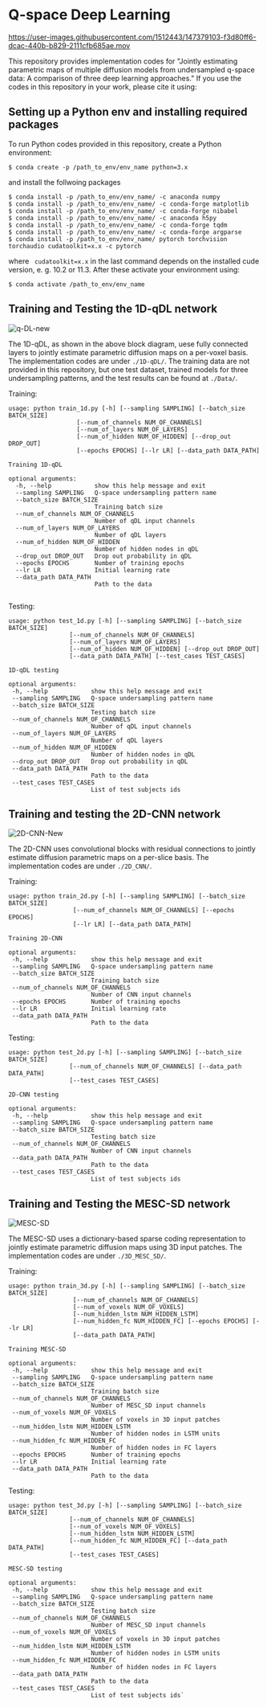# Q-space Deep Learning

https://user-images.githubusercontent.com/1512443/147379103-f3d80ff6-dcac-440b-b829-2111cfb685ae.mov

This repository provides implementation codes for "Jointly estimating parametric maps of multiple diffusion models from undersampled q-space data: A comparison of three deep learning approaches." If you use the codes in this repository in your work, please cite it using:



## Setting up a Python env and installing required packages

To run Python codes provided in this repository, create a Python environment:
```
$ conda create -p /path_to_env/env_name python=3.x
```
and install the follwoing packages
```
$ conda install -p /path_to_env/env_name/ -c anaconda numpy
$ conda install -p /path_to_env/env_name/ -c conda-forge matplotlib
$ conda install -p /path_to_env/env_name/ -c conda-forge nibabel
$ conda install -p /path_to_env/env_name/ -c anaconda h5py
$ conda install -p /path_to_env/env_name/ -c conda-forge tqdm
$ conda install -p /path_to_env/env_name/ -c conda-forge argparse
$ conda install -p /path_to_env/env_name/ pytorch torchvision torchaudio cudatoolkit=x.x -c pytorch 
```
where ``` cudatoolkit=x.x``` in the last command depends on the installed cude version, e. g. 10.2 or 11.3. After these activate your environment using:
```
$ conda activate /path_to_env/env_name
```
## Training and Testing the 1D-qDL network

![q-DL-new](https://user-images.githubusercontent.com/1512443/147395592-db7c2997-bc43-4247-8b24-fcd6b938a4f3.png)

The 1D-qDL, as shown in the above block diagram, uese fully connected layers to jointly estimate parametric diffusion maps on a per-voxel basis. The implementation codes are under ```./1D-qDL/```. The training data are not provided in this repository, but one test dataset, trained models for three undersampling patterns, and the test results can be found at ```./Data/```.

Training:
```
usage: python train_1d.py [-h] [--sampling SAMPLING] [--batch_size BATCH_SIZE]
                   [--num_of_channels NUM_OF_CHANNELS]
                   [--num_of_layers NUM_OF_LAYERS]
                   [--num_of_hidden NUM_OF_HIDDEN] [--drop_out DROP_OUT]
                   [--epochs EPOCHS] [--lr LR] [--data_path DATA_PATH]

Training 1D-qDL

optional arguments:
  -h, --help            show this help message and exit
  --sampling SAMPLING   Q-space undersampling pattern name
  --batch_size BATCH_SIZE
                        Training batch size
  --num_of_channels NUM_OF_CHANNELS
                        Number of qDL input channels
  --num_of_layers NUM_OF_LAYERS
                        Number of qDL layers
  --num_of_hidden NUM_OF_HIDDEN
                        Number of hidden nodes in qDL
  --drop_out DROP_OUT   Drop out probability in qDL
  --epochs EPOCHS       Number of training epochs
  --lr LR               Initial learning rate
  --data_path DATA_PATH
                        Path to the data
 
 ```
 Testing: 
 
 ```
 usage: python test_1d.py [-h] [--sampling SAMPLING] [--batch_size BATCH_SIZE]
                  [--num_of_channels NUM_OF_CHANNELS]
                  [--num_of_layers NUM_OF_LAYERS]
                  [--num_of_hidden NUM_OF_HIDDEN] [--drop_out DROP_OUT]
                  [--data_path DATA_PATH] [--test_cases TEST_CASES]

1D-qDL testing

optional arguments:
  -h, --help            show this help message and exit
  --sampling SAMPLING   Q-space undersampling pattern name
  --batch_size BATCH_SIZE
                        Testing batch size
  --num_of_channels NUM_OF_CHANNELS
                        Number of qDL input channels
  --num_of_layers NUM_OF_LAYERS
                        Number of qDL layers
  --num_of_hidden NUM_OF_HIDDEN
                        Number of hidden nodes in qDL
  --drop_out DROP_OUT   Drop out probability in qDL
  --data_path DATA_PATH
                        Path to the data
  --test_cases TEST_CASES
                        List of test subjects ids 
 ```
 
 ## Training and testing the 2D-CNN network
 
 ![2D-CNN-New](https://user-images.githubusercontent.com/1512443/147397147-f2892f57-5164-40a4-8e4b-cf562e2a6311.png)

The 2D-CNN uses convolutional blocks with residual connections to jointly estimate diffusion parametric maps on a per-slice basis. The implementation codes are under ```./2D_CNN/```.
 
 Training:
 ```
 usage: python train_2d.py [-h] [--sampling SAMPLING] [--batch_size BATCH_SIZE]
                   [--num_of_channels NUM_OF_CHANNELS] [--epochs EPOCHS]
                   [--lr LR] [--data_path DATA_PATH]

Training 2D-CNN

optional arguments:
  -h, --help            show this help message and exit
  --sampling SAMPLING   Q-space undersampling pattern name
  --batch_size BATCH_SIZE
                        Training batch size
  --num_of_channels NUM_OF_CHANNELS
                        Number of CNN input channels
  --epochs EPOCHS       Number of training epochs
  --lr LR               Initial learning rate
  --data_path DATA_PATH
                        Path to the data 
 ```
 Testing:
 
 ```
 usage: python test_2d.py [-h] [--sampling SAMPLING] [--batch_size BATCH_SIZE]
                  [--num_of_channels NUM_OF_CHANNELS] [--data_path DATA_PATH]
                  [--test_cases TEST_CASES]

2D-CNN testing

optional arguments:
  -h, --help            show this help message and exit
  --sampling SAMPLING   Q-space undersampling pattern name
  --batch_size BATCH_SIZE
                        Testing batch size
  --num_of_channels NUM_OF_CHANNELS
                        Number of CNN input channels
  --data_path DATA_PATH
                        Path to the data
  --test_cases TEST_CASES
                        List of test subjects ids 
 ```
 
 ## Training and Testing the MESC-SD network
 
 ![MESC-SD](https://user-images.githubusercontent.com/1512443/147397309-c39685ab-a23e-4e22-af4b-a5198bb1bbf8.png)

The MESC-SD uses a dictionary-based sparse coding representation to jointly estimate parametric diffusion maps using 3D input patches. The implementation codes are under ```./3D_MESC_SD/```.
 
 Training:
 
 ```
 usage: python train_3d.py [-h] [--sampling SAMPLING] [--batch_size BATCH_SIZE]
                   [--num_of_channels NUM_OF_CHANNELS]
                   [--num_of_voxels NUM_OF_VOXELS]
                   [--num_hidden_lstm NUM_HIDDEN_LSTM]
                   [--num_hidden_fc NUM_HIDDEN_FC] [--epochs EPOCHS] [--lr LR]
                   [--data_path DATA_PATH]

Training MESC-SD

optional arguments:
  -h, --help            show this help message and exit
  --sampling SAMPLING   Q-space undersampling pattern name
  --batch_size BATCH_SIZE
                        Training batch size
  --num_of_channels NUM_OF_CHANNELS
                        Number of MESC_SD input channels
  --num_of_voxels NUM_OF_VOXELS
                        Number of voxels in 3D input patches
  --num_hidden_lstm NUM_HIDDEN_LSTM
                        Number of hidden nodes in LSTM units
  --num_hidden_fc NUM_HIDDEN_FC
                        Number of hidden nodes in FC layers
  --epochs EPOCHS       Number of training epochs
  --lr LR               Initial learning rate
  --data_path DATA_PATH
                        Path to the data 
 ```
 
 Testing:
 
 ```
 usage: python test_3d.py [-h] [--sampling SAMPLING] [--batch_size BATCH_SIZE]
                  [--num_of_channels NUM_OF_CHANNELS]
                  [--num_of_voxels NUM_OF_VOXELS]
                  [--num_hidden_lstm NUM_HIDDEN_LSTM]
                  [--num_hidden_fc NUM_HIDDEN_FC] [--data_path DATA_PATH]
                  [--test_cases TEST_CASES]

MESC-SD testing

optional arguments:
  -h, --help            show this help message and exit
  --sampling SAMPLING   Q-space undersampling pattern name
  --batch_size BATCH_SIZE
                        Testing batch size
  --num_of_channels NUM_OF_CHANNELS
                        Number of MESC_SD input channels
  --num_of_voxels NUM_OF_VOXELS
                        Number of voxels in 3D input patches
  --num_hidden_lstm NUM_HIDDEN_LSTM
                        Number of hidden nodes in LSTM units
  --num_hidden_fc NUM_HIDDEN_FC
                        Number of hidden nodes in FC layers
  --data_path DATA_PATH
                        Path to the data
  --test_cases TEST_CASES
                        List of test subjects ids`
 
 ```
 
